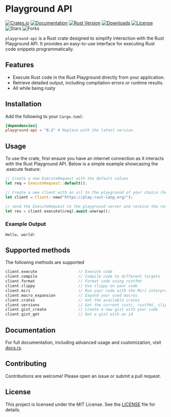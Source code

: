 # Playground API

[![Crates.io](https://img.shields.io/crates/v/playground-api.svg)](https://crates.io/crates/playground-api)
[![Documentation](https://docs.rs/playground-api/badge.svg)](https://docs.rs/playground-api)
[![Rust Version](https://img.shields.io/badge/rustc-1.56+-blue.svg)](https://blog.rust-lang.org)
[![Downloads](https://img.shields.io/crates/d/playground-api.svg)](https://crates.io/crates/playground-api)
[![License](https://img.shields.io/crates/l/playground-api.svg)](LICENSE)
![Stars](https://img.shields.io/github/stars/kingananas20/playground-api)
![Forks](https://img.shields.io/github/forks/kingananas20/playground-api)

`playground-api` is a Rust crate designed to simplify interaction with the Rust Playground API. It provides an easy-to-use interface for executing Rust code snippets programmatically.

## Features

- Execute Rust code in the Rust Playground directly from your application.
- Retrieve detailed output, including compilation errors or runtime results.
- All while being rusty

## Installation

Add the following to your `Cargo.toml`:

```toml
[dependencies]
playground-api = "0.2" # Replace with the latest version
```

## Usage

To use the crate, first ensure you have an internet connection as it interacts with the Rust Playground API. Below is a simple example showcasing the .execute feature:

```rust
// Create a new ExecuteRequest with the default values
let req = ExecuteRequest::default();

// Create a new client with an url to the playground of your choice (here the official one)
let client = Client::new("https://play.rust-lang.org/");

// send the ExecuteRequest to the playground server and receive the result
let res = client.execute(&req).await.unwrap();
```

### Example Output

    Hello, world!

## Supported methods

The following methods are supported

```rust
client.execute                  // Execute code
client.compile                  // Compile code to different targets
client.format                   // Format code using rustfmt
client.clippy                   // Use clippy on your code
client.miri                     // Run your code with the Miri interpreter
client.macro_expansion          // Expand your used macros
client.crates                   // Get the available crates
client.versions                 // Get the current rustc, rustfmt, clippy and miri versions
client.gist_create              // Create a new gist with your code
client.gist_get                 // Get a gist with an id
```

## Documentation

For full documentation, including advanced usage and customization, visit [docs.rs](https://docs.rs/playground-api).

## Contributing

Contributions are welcome! Please open an issue or submit a pull request.

## License

This project is licensed under the MIT License. See the [LICENSE](https://github.com/kingananas20/playground-api/LICENSE) file for details.